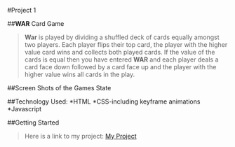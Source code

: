 
#Project 1

##**WAR** Card Game
>**War** is played by dividing a shuffled deck of cards equally amongst two players.  Each player flips their top card, the player with the higher value card wins and collects both played cards.  If the value of the cards is equal then you have entered **WAR** and each player deals a card face down followed by a card face up and the player with the higher value wins all cards in the play.

##Screen Shots of the Games State



##Technology  Used:
 *HTML
 *CSS-including keyframe animations
 *Javascript

 ##Getting Started
 >Here is a link to my project:
 [My Project](https://novamassey.github.io/WAR/)

